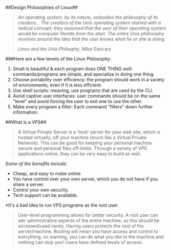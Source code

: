 ##Design Philosophies of Linux##
> *An operating system, by its nature, embodies the philosophy of its creators... The creators of the Unix operating system started with a radical concept: they assumed that the user of their operating system would be computer literate from the start. The entire Unix philosophy revolves around the idea that the user knows what he or she is doing.* 
								
> *Linux and the Unix Philosphy*, Mike Gancarz

###Here are a few tenets of the Linux Philosophy:

1. Small is beautiful & each program does ONE THING well: commands/programs are simple, and specialize in doing one thing.
2.  Choose portability over efficiency: the program should work in a variety of environments, even if it is less efficient.
3. Use shell scripts: meaning, use programs that are used by the CLI.
4. Avoid captive user interfaces: user commands should be on the same "level" and avoid forcing the user to exit one to use the other.
5. Make every program a filter: Each command "filters" down further information.


##What is a VPS##

> A Virtual Private Server is a 'host' server for your web site, which is hosted virtually, off your machine (much like a Virtual Private Network). This can be good for keeping your personal machine secure and personal files off-limits. Through a variety of VPS applications online, they can be very easy to build as well. 

*Some of the benefits include:*

* Cheap, and easy to make online
* You have control over your own server, which you do not have if you share a server.
* Control your own security.
* Tech support can be available.


*It's a bad idea to run VPS programs as the root user.
> User-level programming allows for better security. A root user can aler administrative aspects of the entire machine, so this should be accessed/used rarely. Having users protects the *root* of the server/machine. Rooting will mean you have access and control to everything, no warning, you can do what you like to the machine and nothing can stop you! Users have defined levels of access. 